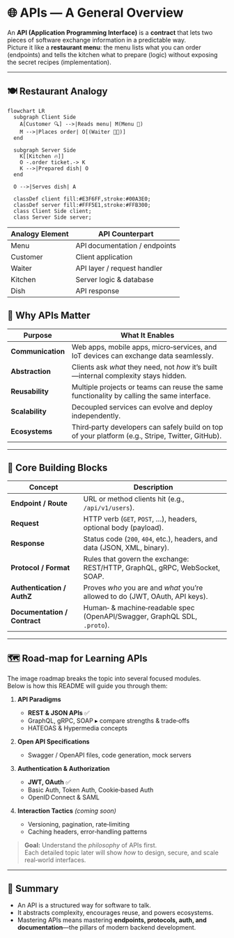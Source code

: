 # 🌐 APIs — A General Overview

An **API (Application Programming Interface)** is a **contract** that lets two pieces of software exchange information in a predictable way.  
Picture it like a **restaurant menu**: the menu lists what you can order (endpoints) and tells the kitchen what to prepare (logic) without exposing the secret recipes (implementation).

---

## 🍽️ Restaurant Analogy

```mermaid
flowchart LR
  subgraph Client Side
    A[Customer 🔍] -->|Reads menu| M(Menu 📜)
    M -->|Places order| O[(Waiter 🧑‍🍳)]
  end

  subgraph Server Side
    K[[Kitchen 🔥]]
    O -.order ticket.-> K
    K -->|Prepared dish| O
  end

  O -->|Serves dish| A

  classDef client fill:#E3F6FF,stroke:#00A3E0;
  classDef server fill:#FFF5E1,stroke:#FFB300;
  class Client Side client;
  class Server Side server;
```

| Analogy Element | API Counterpart               |
| --------------- | ----------------------------- |
| Menu            | API documentation / endpoints |
| Customer        | Client application            |
| Waiter          | API layer / request handler   |
| Kitchen         | Server logic & database       |
| Dish            | API response                  |

## 🚀 Why APIs Matter

| Purpose           | What It Enables                                                                                  |
| ----------------- | ------------------------------------------------------------------------------------------------ |
| **Communication** | Web apps, mobile apps, micro‑services, and IoT devices can exchange data seamlessly.             |
| **Abstraction**   | Clients ask _what_ they need, not _how_ it’s built—internal complexity stays hidden.             |
| **Reusability**   | Multiple projects or teams can reuse the same functionality by calling the same interface.       |
| **Scalability**   | Decoupled services can evolve and deploy independently.                                          |
| **Ecosystems**    | Third‑party developers can safely build on top of your platform (e.g., Stripe, Twitter, GitHub). |

---

## 🧩 Core Building Blocks

| Concept                      | Description                                                                  |
| ---------------------------- | ---------------------------------------------------------------------------- |
| **Endpoint / Route**         | URL or method clients hit (e.g., `/api/v1/users`).                           |
| **Request**                  | HTTP verb (`GET`, `POST`, …), headers, optional body (payload).              |
| **Response**                 | Status code (`200`, `404`, etc.), headers, and data (JSON, XML, binary).     |
| **Protocol / Format**        | Rules that govern the exchange: REST/HTTP, GraphQL, gRPC, WebSocket, SOAP.   |
| **Authentication / AuthZ**   | Proves _who_ you are and _what_ you’re allowed to do (JWT, OAuth, API keys). |
| **Documentation / Contract** | Human‑ & machine‑readable spec (OpenAPI/Swagger, GraphQL SDL, `.proto`).     |

---

## 🗺️ Road‑map for Learning APIs

The image roadmap breaks the topic into several focused modules.  
Below is how this README will guide you through them:

1. **API Paradigms**

   - **REST & JSON APIs** ✅
   - GraphQL, gRPC, SOAP ▸ compare strengths & trade‑offs
   - HATEOAS & Hypermedia concepts

2. **Open API Specifications**

   - Swagger / OpenAPI files, code generation, mock servers

3. **Authentication & Authorization**

   - **JWT, OAuth** ✅
   - Basic Auth, Token Auth, Cookie‑based Auth
   - OpenID Connect & SAML

4. **Interaction Tactics** _(coming soon)_
   - Versioning, pagination, rate‑limiting
   - Caching headers, error‑handling patterns

> **Goal:** Understand the _philosophy_ of APIs first.  
> Each detailed topic later will show _how_ to design, secure, and scale real‑world interfaces.

---

## 🧠 Summary

- An API is a structured way for software to talk.
- It abstracts complexity, encourages reuse, and powers ecosystems.
- Mastering APIs means mastering **endpoints, protocols, auth, and documentation**—the pillars of modern backend development.

